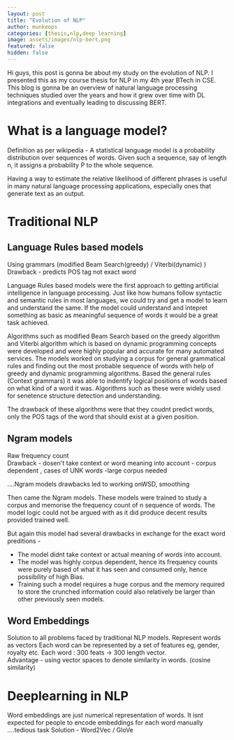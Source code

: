```yaml
---
layout: post
title: "Evolution of NLP"
author: munkeops
categories: [thesis,nlp,deep learning]
image: assets/images/nlp-bert.png
featured: false
hidden: false
---
```




Hi guys, this post is gonna be about my study on the evolution of NLP. I presented this as my course thesis for NLP in my 4th year BTech in CSE. This blog is gonna be an overview of natural language processing techniques studied over the years and how it grew over time with DL integrations and eventually leading to discussing BERT.

# What is a language model?

Definition as per wikipedia - A statistical language model is a probability distribution over sequences of words. Given such a sequence, say of length n, it assigns a probability P to the whole sequence. 

Having a way to estimate the relative likelihood of different phrases is useful in many natural language processing applications, especially ones that generate text as an output.

# Traditional NLP

## Language Rules based models

Using grammars (modified Beam Search(greedy) / Viterbi(dynamic) )
Drawback - predicts POS tag not exact word

Language Rules based models were the first approach to getting artificial intelligence in language processing. Just like how humans follow syntactic and semantic rules in most languages, we could try and get a model to learn and understand the same. If the model could understand and intepret something as basic as meaningful sequence of words it would be a great task achieved. 

Algorithms such as modified Beam Search based on the greedy algorithm and Viterbi algorithm which is based on dynamic programming concepts were developed and were highly popular and accurate for many automated services. The models worked on studying a corpus for general grammatical rules and finding out the most probable sequence of words with  help of greedy and dynamic programming algorithms. Based the general rules (Context grammars) it was able to indentify logical positions of words based on what kind of a word it was. Algorithms such as these were widely used for senetence structure detection and understanding. 

The drawback of these algorithms were that they coudnt predict words, only the POS tags of the word that should exist at a given position.

## Ngram models 
Raw frequency count  
Drawback - dosen't take context or word meaning into account
      - corpus dependent , cases of UNK words 
      -large corpus needed

....Ngram models drawbacks led to working onWSD,  smoothing 

Then came the Ngram models. These models were trained to study a corpus and memorise the frequency count of n sequence of words. The model logic could not be argued with as it did produce decent results provided trained well. 

But again this model had several drawbacks in exchange for the exact word preditions -

- The model didnt take context or actual meaning of words into account.
- The model was highly corpus dependent, hence its frequency counts were purely based of what it has seen and consumed only, hence possibility of high Bias.
- Training such a model requires a huge corpus and the memory required to store the crunched information could also relatively be larger than other previously seen models.

## Word Embeddings
Solution to all problems faced by traditional NLP models.
Represent words as vectors
Each word can be represented by a set of features eg, gender, royalty etc.
Each word :  300 feats -> 300 length vector.  
Advantage - using vector spaces to denote similarity in words. (cosine similarity)

# Deeplearning in NLP

Word embeddings are just numerical representation of words. 
It isnt expected for people to encode embeddings for each word manually     ....tedious task 
Solution - Word2Vec / GloVe

